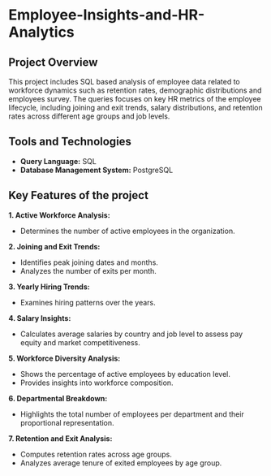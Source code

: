# Employee-Insights-and-HR-Analytics

## Project Overview
This project includes SQL based analysis of employee data related to workforce dynamics such as retention rates, demographic distributions and employees survey. The queries focuses on  key HR metrics of the employee lifecycle, including joining and exit trends, salary distributions, and retention rates across different age groups and job levels.
## Tools and Technologies  
- __Query Language:__ SQL
- __Database Management System:__ PostgreSQL


## Key Features of the project

__1. Active Workforce Analysis:__
- Determines the number of active employees in the organization.

__2. Joining and Exit Trends:__
- Identifies peak joining dates and months.
- Analyzes the number of exits per month.

__3. Yearly Hiring Trends:__
- Examines hiring patterns over the years.

__4. Salary Insights:__
- Calculates average salaries by country and job level to assess pay equity and market competitiveness.

__5. Workforce Diversity Analysis:__
- Shows the percentage of active employees by education level.
- Provides insights into workforce composition.

__6. Departmental Breakdown:__
- Highlights the total number of employees per department and their proportional representation.

__7. Retention and Exit Analysis:__
- Computes retention rates across age groups.
- Analyzes average tenure of exited employees by age group.
